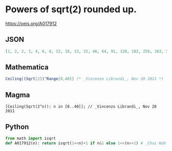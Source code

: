 # Powers of sqrt\(2\) rounded up\.
https://oeis.org/A017912
## JSON
```JSON
[1, 2, 2, 3, 4, 6, 8, 12, 16, 23, 32, 46, 64, 91, 128, 182, 256, 363, 512, 725, 1024, 1449, 2048, 2897, 4096, 5793, 8192, 11586, 16384, 23171, 32768, 46341, 65536, 92682, 131072, 185364, 262144, 370728, 524288, 741456, 1048576, 1482911, 2097152, 2965821, 4194304]
```
## Mathematica
```Mathematica
Ceiling[(Sqrt[2])^Range[0,40]] (* _Vincenzo Librandi_, Nov 20 2011 *)
```
## Magma
```Magma
[Ceiling(Sqrt(2^n)): n in [0..40]]; // _Vincenzo Librandi_, Nov 20 2011
```
## Python
```Python
from math import isqrt
def A017912(n): return isqrt(1<<n)+1 if n&1 else 1<<(n>>1) # _Chai Wah Wu_, Jul 26 2022
```
